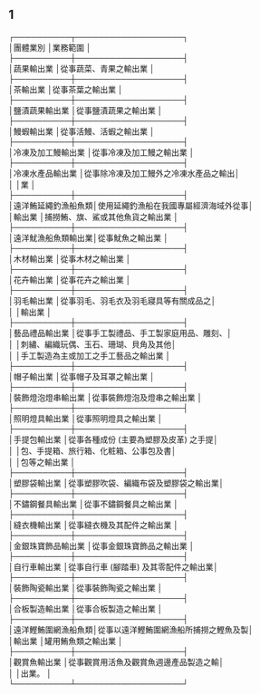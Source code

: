 1
-
┌──────────┬───────────────────┐  
│團體業別            │業務範圍                              │  
├──────────┼───────────────────┤  
│蔬果輸出業          │從事蔬菜、青果之輸出業                │  
├──────────┼───────────────────┤  
│茶輸出業            │從事茶葉之輸出業                      │  
├──────────┼───────────────────┤  
│鹽漬蔬果輸出業      │從事鹽漬蔬果之輸出業                  │  
├──────────┼───────────────────┤  
│鰻蝦輸出業          │從事活鰻、活蝦之輸出業                │  
├──────────┼───────────────────┤  
│冷凍及加工鰻輸出業  │從事冷凍及加工鰻之輸出業              │  
├──────────┼───────────────────┤  
│冷凍水產品輸出業    │從事除冷凍及加工鰻外之冷凍水產品之輸出│  
│                    │業                                    │  
├──────────┼───────────────────┤  
│遠洋鮪延繩釣漁船魚類│使用延繩釣漁船在我國專屬經濟海域外從事│  
│輸出業              │捕撈鮪、旗、鯊或其他魚貨之輸出業      │  
├──────────┼───────────────────┤  
│遠洋魷漁船魚類輸出業│從事魷魚之輸出業                      │  
├──────────┼───────────────────┤  
│木材輸出業          │從事木材之輸出業                      │  
├──────────┼───────────────────┤  
│花卉輸出業          │從事花卉之輸出業                      │  
├──────────┼───────────────────┤  
│羽毛輸出業          │從事羽毛、羽毛衣及羽毛寢具等有關成品之│  
│                    │輸出業                                │  
├──────────┼───────────────────┤  
│藝品禮品輸出業      │從事手工製禮品、手工製家庭用品、雕刻、│  
│                    │刺繡、編織玩偶、玉石、珊瑚、貝角及其他│  
│                    │手工製造為主或加工之手工藝品之輸出業  │  
├──────────┼───────────────────┤  
│帽子輸出業          │從事帽子及耳罩之輸出業                │  
├──────────┼───────────────────┤  
│裝飾燈泡燈串輸出業  │從事裝飾燈泡及燈串之輸出業            │  
├──────────┼───────────────────┤  
│照明燈具輸出業      │從事照明燈具之輸出業                  │  
├──────────┼───────────────────┤  
│手提包輸出業        │從事各種成份 (主要為塑膠及皮革) 之手提│  
│                    │包、手提箱、旅行箱、化粧箱、公事包及書│  
│                    │包等之輸出業                          │  
├──────────┼───────────────────┤  
│塑膠袋輸出業        │從事塑膠吹袋、編織布袋及塑膠袋之輸出業│  
├──────────┼───────────────────┤  
│不鏽鋼餐具輸出業    │從事不鏽鋼餐具之輸出業                │  
├──────────┼───────────────────┤  
│縫衣機輸出業        │從事縫衣機及其配件之輸出業            │  
├──────────┼───────────────────┤  
│金銀珠寶飾品輸出業  │從事金銀珠寶飾品之輸出業              │  
├──────────┼───────────────────┤  
│自行車輸出業        │從事自行車 (腳踏車) 及其零配件之輸出業│  
├──────────┼───────────────────┤  
│裝飾陶瓷輸出業      │從事裝飾陶瓷之輸出業                  │  
├──────────┼───────────────────┤  
│合板製造輸出業      │從事合板製造之輸出業                  │  
├──────────┼───────────────────┤  
│遠洋鰹鮪圍網漁船魚類│從事以遠洋鰹鮪圍網漁船所捕撈之鰹魚及製│  
│輸出業              │罐用鮪魚類之輸出業                    │  
├──────────┼───────────────────┤  
│觀賞魚輸出業        │從事觀賞用活魚及觀賞魚週邊產品製造之輸│  
│                    │出業。                                │  
└──────────┴───────────────────┘

